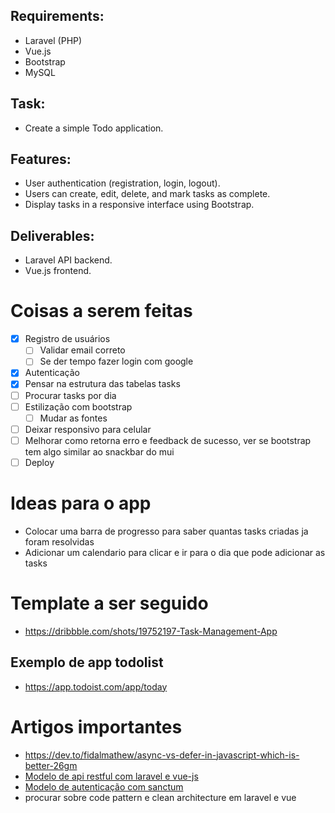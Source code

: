 ## Requirements:

-   Laravel (PHP)
-   Vue.js
-   Bootstrap
-   MySQL

## Task:

-   Create a simple Todo application.

## Features:

-   User authentication (registration, login, logout).
-   Users can create, edit, delete, and mark tasks as complete.
-   Display tasks in a responsive interface using Bootstrap.

## Deliverables:

-   Laravel API backend.
-   Vue.js frontend.

# Coisas a serem feitas

-   [x] Registro de usuários
    -   [ ] Validar email correto
    -   [ ] Se der tempo fazer login com google
-   [x] Autenticação
-   [x] Pensar na estrutura das tabelas tasks
-   [ ] Procurar tasks por dia
-   [ ] Estilização com bootstrap
    -   [ ] Mudar as fontes
-   [ ] Deixar responsivo para celular
-   [ ] Melhorar como retorna erro e feedback de sucesso, ver se bootstrap tem algo similar ao snackbar do mui
-   [ ] Deploy

# Ideas para o app

-   Colocar uma barra de progresso para saber quantas tasks criadas ja foram resolvidas
-   Adicionar um calendario para clicar e ir para o dia que pode adicionar as tasks

# Template a ser seguido

-   https://dribbble.com/shots/19752197-Task-Management-App

## Exemplo de app todolist

-   https://app.todoist.com/app/today

# Artigos importantes

-   https://dev.to/fidalmathew/async-vs-defer-in-javascript-which-is-better-26gm
-   [Modelo de api restful com laravel e vue-js](https://medium.com/@cesarkohl/vue-js-laravel-restful-api-application-cbd2af3a888c)
-   [Modelo de autenticação com sanctum](https://www.itsolutionstuff.com/post/laravel-12-rest-api-authentication-using-sanctum-tutorialexample.html)
-   procurar sobre code pattern e clean architecture em laravel e vue
